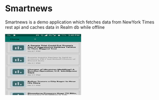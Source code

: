 # Smartnews

Smartnews is a demo application which fetches data from NewYork Times rest api and caches data in Realm db while offline

<img src="https://github.com/Soumit38/Smartnews/blob/master/Screenshot_20191123-154041.png" width="250" height="200">
